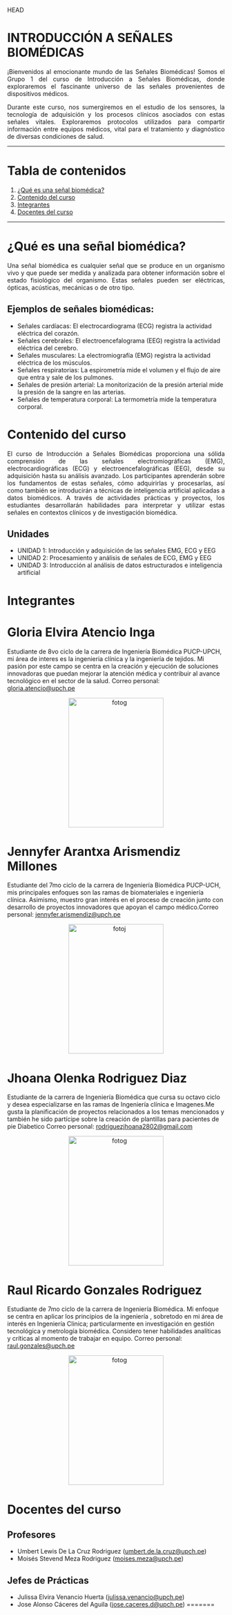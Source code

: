  HEAD
# **INTRODUCCIÓN A SEÑALES BIOMÉDICAS**
<p align="justify">
¡Bienvenidos al emocionante mundo de las Señales Biomédicas! Somos el Grupo 1 del curso de Introducción a Señales Biomédicas, donde exploraremos el fascinante universo de las señales provenientes de dispositivos médicos.
</p>
<p align="justify">
Durante este curso, nos sumergiremos en el estudio de los sensores, la tecnología de adquisición y los procesos clínicos asociados con estas señales vitales. Exploraremos protocolos utilizados para compartir información entre equipos médicos, vital para el tratamiento y diagnóstico de diversas condiciones de salud.
</p>

***

# **Tabla de contenidos**
1. [¿Qué es una señal biomédica?](#id1)
2. [Contenido del curso](#id2)
3. [Integrantes](#id3)
4. [Docentes del curso](#id4)
   
***

# ¿Qué es una señal biomédica?<a name="id1"></a>
<p align="justify">
Una señal biomédica es cualquier señal que se produce en un organismo vivo y que puede ser medida y analizada para obtener información sobre el estado fisiológico del organismo. Estas señales pueden ser eléctricas, ópticas, acústicas, mecánicas o de otro tipo.
</p>

## Ejemplos de señales biomédicas:

- Señales cardíacas: El electrocardiograma (ECG) registra la actividad eléctrica del corazón.
- Señales cerebrales: El electroencefalograma (EEG) registra la actividad eléctrica del cerebro.
- Señales musculares: La electromiografía (EMG) registra la actividad eléctrica de los músculos.
- Señales respiratorias: La espirometría mide el volumen y el flujo de aire que entra y sale de los pulmones.
- Señales de presión arterial: La monitorización de la presión arterial mide la presión de la sangre en las arterias.
- Señales de temperatura corporal: La termometría mide la temperatura corporal.

# Contenido del curso<a name="id2"></a>
<p align="justify">
El curso de Introducción a Señales Biomédicas proporciona una sólida comprensión de las señales electromiográficas (EMG), electrocardiográficas (ECG) y electroencefalográficas (EEG), desde su adquisición hasta su análisis avanzado. Los participantes aprenderán sobre los fundamentos de estas señales, cómo adquirirlas y procesarlas, así como también se introducirán a técnicas de inteligencia artificial aplicadas a datos biomédicos. A través de actividades prácticas y proyectos, los estudiantes desarrollarán habilidades para interpretar y utilizar estas señales en contextos clínicos y de investigación biomédica.
</p>

## Unidades
- UNIDAD 1: Introducción y adquisición de las señales EMG, ECG y EEG
- UNIDAD 2: Procesamiento y análisis de señales de ECG, EMG y EEG
- UNIDAD 3: Introducción al análisis de datos estructurados e inteligencia artificial

# Integrantes<a name="id3"></a>
# **Gloria Elvira Atencio Inga**
Estudiante de 8vo ciclo de la carrera de Ingeniería Biomédica PUCP-UPCH, mi área de interes es la ingenieria clínica y la ingeniería de tejidos.  Mi pasión por este campo se centra en la creación y ejecución de soluciones innovadoras que puedan mejorar la atención médica y contribuir al avance tecnológico en el sector de la salud. Correo personal: gloria.atencio@upch.pe

<p align="center">
  <img src="https://github.com/GloriaAtencio/ISBIO_2024_G1/blob/7695003f7c5745627517a70e5f102b08bc000a73/ISB/Laboratorios/Im%C3%A1genes/gloria.jpeg" alt="fotog" width="220" height="300"/>
</p>

# **Jennyfer Arantxa Arismendiz Millones**
Estudiante del 7mo ciclo de la carrera de Ingeniería Biomédica PUCP-UCH, mis principales enfoques son las ramas de biomateriales e ingeniería clínica. Asimismo, muestro gran interés en el proceso de creación junto con desarrollo de proyectos innovadores que apoyan el campo médico.Correo personal: jennyfer.arismendiz@upch.pe

<p align="center">
  <img src="https://github.com/GloriaAtencio/ISBIO_2024_G1/blob/c75a93dcae04ca98859a32ce6607a687367f8f1c/ISB/Laboratorios/Im%C3%A1genes/jennyfer.jfif" alt="fotoj" width="220" height="300"/>
</p>


# **Jhoana Olenka Rodriguez Diaz**
Estudiante de la carrera de Ingeniería Biomédica que cursa su octavo ciclo y desea especializarse en las ramas de Ingeniería clínica e Imagenes.Me gusta la planificación de proyectos relacionados a los temas mencionados y también he sido partícipe sobre la creación de plantillas para pacientes de pie Diabetico Correo personal: rodriguezjhoana2802@gmail.com
<p align="center">
  <img src="https://github.com/GloriaAtencio/ISBIO_2024_G1/blob/7c46f4abf9e440b3e63399c05ce4b10e6d902a62/ISB/Laboratorios/Im%C3%A1genes/jhoana.jpg" alt="fotog" width="220" height="300"/>
</p>

# **Raul Ricardo Gonzales Rodriguez**
Estudiante de 7mo ciclo de la carrera de Ingeniería Biomédica. Mi enfoque se centra en aplicar los principios de la ingeniería , sobretodo en mi área de interés en Ingeniería Clinica; particularmente en investigación en gestión tecnológica y  metrología biomédica. Considero tener habilidades analíticas y críticas al momento de trabajar en equipo. Correo personal: raul.gonzales@upch.pe
<p align="center">
  <img src="https://github.com/GloriaAtencio/ISBIO_2024_G1/blob/7c46f4abf9e440b3e63399c05ce4b10e6d902a62/ISB/Laboratorios/Im%C3%A1genes/raul.jpg" alt="fotog" width="220" height="300"/>
</p>

# Docentes del curso<a name="id4"></a>
## Profesores
- Umbert Lewis De La Cruz Rodriguez (umbert.de.la.cruz@upch.pe)
- Moisés Stevend Meza Rodriguez (moises.meza@upch.pe)
  
## Jefes de Prácticas
- Julissa Elvira Venancio Huerta (julissa.venancio@upch.pe)
- Jose Alonso Cáceres del Aguila (jose.caceres.d@upch.pe)
=======


